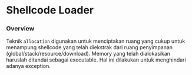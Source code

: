 # Shellcode Loader

### Overview

Teknik `allocation` digunakan untuk menciptakan ruang yang cukup untuk menampung shellcode yang telah diekstrak dari ruang penyimpanan (global/stack/resource/download). Memory yang telah dialokasikan haruslah ditandai sebagai executable. Hal ini dilakukan untuk menghindari adanya exception.